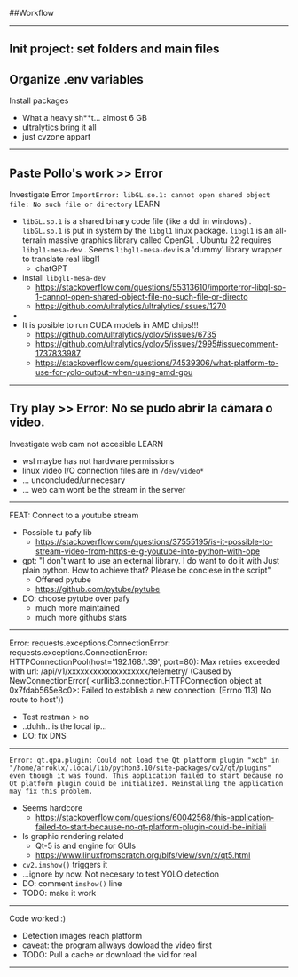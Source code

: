 ##Workflow

---
Init project: set folders and main files
---
Organize .env variables
---
Install packages
+ What a heavy sh**t... almost 6 GB
+ ultralytics bring it all
+ just cvzone appart
---
Paste Pollo's work >> Error
---
Investigate Error
`ImportError: libGL.so.1: cannot open shared object file: No such file or directory`
LEARN
* ``libGL.so.1`` is a shared binary code file (like a ddl in windows) . `libGL.so.1` is put in system by the ``libgl1`` linux package. `libgl1` is an all-terrain massive graphics library called OpenGL . Ubuntu 22 requires `libgl1-mesa-dev` . Seems ``libgl1-mesa-dev`` is a 'dummy' library wrapper to translate real libgl1
    * chatGPT
* install ``libgl1-mesa-dev``
    * https://stackoverflow.com/questions/55313610/importerror-libgl-so-1-cannot-open-shared-object-file-no-such-file-or-directo
    * https://github.com/ultralytics/ultralytics/issues/1270
* 
* It is posible to run CUDA models in AMD chips!!!
    * https://github.com/ultralytics/yolov5/issues/6735
    * https://github.com/ultralytics/yolov5/issues/2995#issuecomment-1737833987
    * https://stackoverflow.com/questions/74539306/what-platform-to-use-for-yolo-output-when-using-amd-gpu
---
Try play >> Error: No se pudo abrir la cámara o video.
---
Investigate web cam not accesible
LEARN
+ wsl maybe has not hardware permissions
+ linux video I/O connection files are in `/dev/video*`
+ ... unconcluded/unnecesary
+ ... web cam wont be the stream in the server
---
FEAT: Connect to a youtube stream
+ Possible tu pafy lib
    + https://stackoverflow.com/questions/37555195/is-it-possible-to-stream-video-from-https-e-g-youtube-into-python-with-ope
+ gpt: "I don't want to use an external library. I do want to do it with Just plain python. How to achieve that? Please be conciese in the script"
    + Offered pytube
    + https://github.com/pytube/pytube
+ DO: choose pytube over pafy
    + much more maintained
    + much more githubs stars
---
Error: requests.exceptions.ConnectionError: requests.exceptions.ConnectionError: HTTPConnectionPool(host='192.168.1.39', port=80): Max retries exceeded with url: /api/v1/xxxxxxxxxxxxxxxxxxx/telemetry/ (Caused by NewConnectionError('<urllib3.connection.HTTPConnection object at 0x7fdab565e8c0>: Failed to establish a new connection: [Errno 113] No route to host'))
+ Test restman > no
+ ..duhh.. is the local ip...
+ DO: fix DNS
---
``Error: qt.qpa.plugin: Could not load the Qt platform plugin "xcb" in "/home/afroklx/.local/lib/python3.10/site-packages/cv2/qt/plugins" even though it was found. This application failed to start because no Qt platform plugin could be initialized. Reinstalling the application may fix this problem.``
+ Seems hardcore
    + https://stackoverflow.com/questions/60042568/this-application-failed-to-start-because-no-qt-platform-plugin-could-be-initiali
+ Is graphic rendering related
    + Qt-5 is and engine for GUIs
    + https://www.linuxfromscratch.org/blfs/view/svn/x/qt5.html
+ `cv2.imshow()` triggers it
+ ...ignore by now. Not necesary to test YOLO detection
+ DO: comment `imshow()` line
+ TODO: make it work
---
Code worked :)
+ Detection images reach platform
+ caveat: the program allways dowload the video first
+ TODO: Pull a cache or download the vid for real
---



